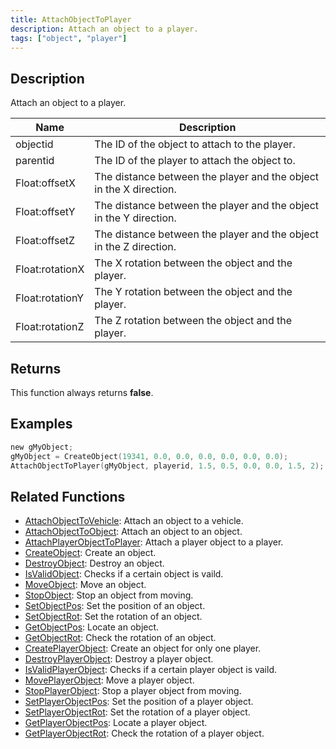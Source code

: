 ```yaml
---
title: AttachObjectToPlayer
description: Attach an object to a player.
tags: ["object", "player"]
---
```


## Description

Attach an object to a player.

| Name            | Description                                                        |
| --------------- | ------------------------------------------------------------------ |
| objectid        | The ID of the object to attach to the player.                      |
| parentid        | The ID of the player to attach the object to.                      |
| Float:offsetX   | The distance between the player and the object in the X direction. |
| Float:offsetY   | The distance between the player and the object in the Y direction. |
| Float:offsetZ   | The distance between the player and the object in the Z direction. |
| Float:rotationX | The X rotation between the object and the player.                  |
| Float:rotationY | The Y rotation between the object and the player.                  |
| Float:rotationZ | The Z rotation between the object and the player.                  |

## Returns

This function always returns **false**.

## Examples

```c
new gMyObject;
gMyObject = CreateObject(19341, 0.0, 0.0, 0.0, 0.0, 0.0, 0.0);
AttachObjectToPlayer(gMyObject, playerid, 1.5, 0.5, 0.0, 0.0, 1.5, 2);
```

## Related Functions

- [AttachObjectToVehicle](AttachObjectToVehicle): Attach an object to a vehicle.
- [AttachObjectToObject](AttachObjectToObject): Attach an object to an object.
- [AttachPlayerObjectToPlayer](AttachPlayerObjectToPlayer): Attach a player object to a player.
- [CreateObject](CreateObject): Create an object.
- [DestroyObject](DestroyObject): Destroy an object.
- [IsValidObject](IsValidObject): Checks if a certain object is vaild.
- [MoveObject](MoveObject): Move an object.
- [StopObject](StopObject): Stop an object from moving.
- [SetObjectPos](SetObjectPos): Set the position of an object.
- [SetObjectRot](SetObjectRot): Set the rotation of an object.
- [GetObjectPos](GetObjectPos): Locate an object.
- [GetObjectRot](GetObjectRot): Check the rotation of an object.
- [CreatePlayerObject](CreatePlayerObject): Create an object for only one player.
- [DestroyPlayerObject](DestroyPlayerObject): Destroy a player object.
- [IsValidPlayerObject](IsValidPlayerObject): Checks if a certain player object is vaild.
- [MovePlayerObject](MovePlayerObject): Move a player object.
- [StopPlayerObject](StopPlayerObject): Stop a player object from moving.
- [SetPlayerObjectPos](SetPlayerObjectPos): Set the position of a player object.
- [SetPlayerObjectRot](SetPlayerObjectRot): Set the rotation of a player object.
- [GetPlayerObjectPos](GetPlayerObjectPos): Locate a player object.
- [GetPlayerObjectRot](GetPlayerObjectRot): Check the rotation of a player object.
